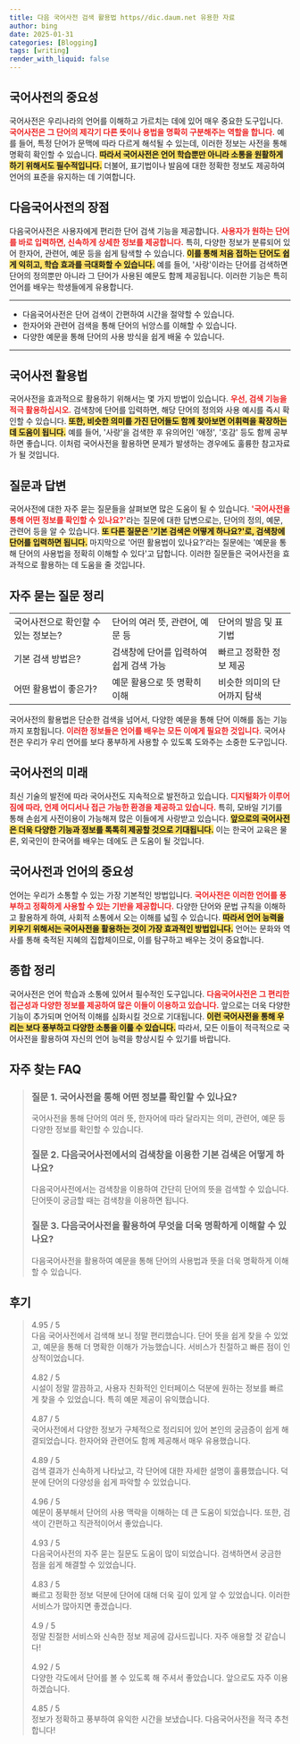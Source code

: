 ```yaml
---
title: 다음 국어사전 검색 활용법 https//dic.daum.net 유용한 자료
author: bing
date: 2025-01-31
categories: [Blogging]
tags: [writing]
render_with_liquid: false
---
```



<h2 id='국어사전의 중요성'>국어사전의 중요성</h2>

<p>국어사전은 우리나라의 언어를 이해하고 가르치는 데에 있어 매우 중요한 도구입니다. <b><span style="color: #ee2323;">국어사전은 그 단어의 제각기 다른 뜻이나 용법을 명확히 구분해주는 역할을 합니다.</span></b> 예를 들어, 특정 단어가 문맥에 따라 다르게 해석될 수 있는데, 이러한 정보는 사전을 통해 명확히 확인할 수 있습니다. <b><span style="background-color: #ffe066;">따라서 국어사전은 언어 학습뿐만 아니라 소통을 원활하게 하기 위해서도 필수적입니다.</span></b> 더불어, 표기법이나 발음에 대한 정확한 정보도 제공하여 언어의 표준을 유지하는 데 기여합니다.</p>

<h2 id='다음국어사전의 장점'>다음국어사전의 장점</h2>

<p>다음국어사전은 사용자에게 편리한 단어 검색 기능을 제공합니다. <b><span style="color: #ee2323;">사용자가 원하는 단어를 바로 입력하면, 신속하게 상세한 정보를 제공합니다.</span></b> 특히, 다양한 정보가 분류되어 있어 한자어, 관련어, 예문 등을 쉽게 탐색할 수 있습니다. <b><span style="background-color: #ffe066;">이를 통해 처음 접하는 단어도 쉽게 익히고, 학습 효과를 극대화할 수 있습니다.</span></b> 예를 들어, '사랑'이라는 단어를 검색하면 단어의 정의뿐만 아니라 그 단어가 사용된 예문도 함께 제공됩니다. 이러한 기능은 특히 언어를 배우는 학생들에게 유용합니다.</p>

<hr />

<ul>
    <li>다음국어사전은 단어 검색이 간편하여 시간을 절약할 수 있습니다.</li>
    <li>한자어와 관련어 검색을 통해 단어의 뉘앙스를 이해할 수 있습니다.</li>
    <li>다양한 예문을 통해 단어의 사용 방식을 쉽게 배울 수 있습니다.</li>
</ul>

<hr />

<h2 id='국어사전 활용법'>국어사전 활용법</h2>

<p>국어사전을 효과적으로 활용하기 위해서는 몇 가지 방법이 있습니다. <b><span style="color: #ee2323;">우선, 검색 기능을 적극 활용하십시오.</span></b> 검색창에 단어를 입력하면, 해당 단어의 정의와 사용 예시를 즉시 확인할 수 있습니다. <b><span style="background-color: #ffe066;">또한, 비슷한 의미를 가진 단어들도 함께 찾아보면 어휘력을 확장하는 데 도움이 됩니다.</span></b> 예를 들어, '사랑'을 검색한 후 유의어인 '애정', '호감' 등도 함께 공부하면 좋습니다. 이처럼 국어사전을 활용하면 문제가 발생하는 경우에도 훌륭한 참고자료가 될 것입니다.</p>

<h2 id='질문과 답변'>질문과 답변</h2>

<p>국어사전에 대한 자주 묻는 질문들을 살펴보면 많은 도움이 될 수 있습니다. <b><span style="color: #ee2323;">'국어사전을 통해 어떤 정보를 확인할 수 있나요?'</span></b>라는 질문에 대한 답변으로는, 단어의 정의, 예문, 관련어 등을 알 수 있습니다. <b><span style="background-color: #ffe066;">또 다른 질문은 '기본 검색은 어떻게 하나요?'로, 검색창에 단어를 입력하면 됩니다.</span></b> 마지막으로 '어떤 활용법이 있나요?'라는 질문에는 '예문을 통해 단어의 사용법을 정확히 이해할 수 있다'고 답합니다. 이러한 질문들은 국어사전을 효과적으로 활용하는 데 도움을 줄 것입니다.</p>

<h2 id='자주 묻는 질문 정리'>자주 묻는 질문 정리</h2>

<table>
    <tr>
        <td>국어사전으로 확인할 수 있는 정보는?</td>
        <td>단어의 여러 뜻, 관련어, 예문 등</td>
        <td>단어의 발음 및 표기법</td>
    </tr>
    <tr>
        <td>기본 검색 방법은?</td>
        <td>검색창에 단어를 입력하여 쉽게 검색 가능</td>
        <td>빠르고 정확한 정보 제공</td>
    </tr>
    <tr>
        <td>어떤 활용법이 좋은가?</td>
        <td>예문 활용으로 뜻 명확히 이해</td>
        <td>비슷한 의미의 단어까지 탐색</td>
    </tr>
</table>

<p>국어사전의 활용법은 단순한 검색을 넘어서, 다양한 예문을 통해 단어 이해를 돕는 기능까지 포함됩니다. <b><span style="color: #ee2323;">이러한 정보들은 언어를 배우는 모든 이에게 필요한 것입니다.</span></b> 국어사전은 우리가 우리 언어를 보다 풍부하게 사용할 수 있도록 도와주는 소중한 도구입니다.</p>

<h2 id='국어사전의 미래'>국어사전의 미래</h2>

<p>최신 기술의 발전에 따라 국어사전도 지속적으로 발전하고 있습니다. <b><span style="color: #ee2323;">디지털화가 이루어짐에 따라, 언제 어디서나 접근 가능한 환경을 제공하고 있습니다.</span></b> 특히, 모바일 기기를 통해 손쉽게 사전이용이 가능해져 많은 이들에게 사랑받고 있습니다. <b><span style="background-color: #ffe066;">앞으로의 국어사전은 더욱 다양한 기능과 정보를 톡톡히 제공할 것으로 기대됩니다.</span></b> 이는 한국어 교육은 물론, 외국인이 한국어를 배우는 데에도 큰 도움이 될 것입니다.</p>

<h2 id='국어사전과 언어의 중요성'>국어사전과 언어의 중요성</h2>

<p>언어는 우리가 소통할 수 있는 가장 기본적인 방법입니다. <b><span style="color: #ee2323;">국어사전은 이러한 언어를 풍부하고 정확하게 사용할 수 있는 기반을 제공합니다.</span></b> 다양한 단어와 문법 규칙을 이해하고 활용하게 하여, 사회적 소통에서 오는 이해를 넓힐 수 있습니다. <b><span style="background-color: #ffe066;">따라서 언어 능력을 키우기 위해서는 국어사전을 활용하는 것이 가장 효과적인 방법입니다.</span></b> 언어는 문화와 역사를 통해 축적된 지혜의 집합체이므로, 이를 탐구하고 배우는 것이 중요합니다.</p>

<h2 id='종합 정리'>종합 정리</h2>

<p>국어사전은 언어 학습과 소통에 있어서 필수적인 도구입니다. <b><span style="color: #ee2323;">다음국어사전은 그 편리한 접근성과 다양한 정보를 제공하여 많은 이들이 이용하고 있습니다.</span></b> 앞으로는 더욱 다양한 기능이 추가되며 언어적 이해를 심화시킬 것으로 기대됩니다. <b><span style="background-color: #ffe066;">이런 국어사전을 통해 우리는 보다 풍부하고 다양한 소통을 이룰 수 있습니다.</span></b> 따라서, 모든 이들이 적극적으로 국어사전을 활용하여 자신의 언어 능력을 향상시킬 수 있기를 바랍니다.</p>


<h2 id='자주_찾는_FAQ'>자주 찾는 FAQ</h2>
<div itemscope="" itemtype="https://schema.org/FAQPage"> 
<blockquote> 
<div itemscope="" itemprop="mainEntity" itemtype="https://schema.org/Question"> 
<h3 itemprop="name">질문 1. 국어사전을 통해 어떤 정보를 확인할 수 있나요?</h3> 
<div itemscope="" itemprop="acceptedAnswer" itemtype="https://schema.org/Answer"> 
<span itemprop="text"> 
<p>국어사전을 통해 단어의 여러 뜻, 한자어에 따라 달라지는 의미, 관련어, 예문 등 다양한 정보를 확인할 수 있습니다.</p> 
</span> 
</div> 
</div> 
<div itemscope="" itemprop="mainEntity" itemtype="https://schema.org/Question"> 
<h3 itemprop="name">질문 2. 다음국어사전에서의 검색창을 이용한 기본 검색은 어떻게 하나요?</h3> 
<div itemscope="" itemprop="acceptedAnswer" itemtype="https://schema.org/Answer"> 
<span itemprop="text"> 
<p>다음국어사전에서는 검색창을 이용하여 간단히 단어의 뜻을 검색할 수 있습니다. 단어뜻이 궁금할 때는 검색창을 이용하면 됩니다.</p> 
</span> 
</div> 
</div> 
<div itemscope="" itemprop="mainEntity" itemtype="https://schema.org/Question"> 
<h3 itemprop="name">질문 3. 다음국어사전을 활용하여 무엇을 더욱 명확하게 이해할 수 있나요?</h3> 
<div itemscope="" itemprop="acceptedAnswer" itemtype="https://schema.org/Answer"> 
<span itemprop="text"> 
<p>다음국어사전을 활용하여 예문을 통해 단어의 사용법과 뜻을 더욱 명확하게 이해할 수 있습니다.</p> 
</span> 
</div> 
</div> 
</blockquote> 
</div>
<h2 id='후기'>후기</h2>
<div itemscope itemtype="https://schema.org/Product">
  <blockquote>
  <div itemprop="review" itemscope itemtype="https://schema.org/Review">
      <div itemprop="reviewRating" itemscope itemtype="https://schema.org/Rating"> <span itemprop="ratingValue">4.95</span> / <span itemprop="bestRating">5</span> </div>
      <span itemprop="reviewBody">다음 국어사전에서 검색해 보니 정말 편리했습니다. 단어 뜻을 쉽게 찾을 수 있었고, 예문을 통해 더 명확한 이해가 가능했습니다. 서비스가 친절하고 빠른 점이 인상적이었습니다.</span>
  </div>
  <br>
  <div itemprop="review" itemscope itemtype="https://schema.org/Review">
      <div itemprop="reviewRating" itemscope itemtype="https://schema.org/Rating"> <span itemprop="ratingValue">4.82</span> / <span itemprop="bestRating">5</span> </div>
      <span itemprop="reviewBody">시설이 정말 깔끔하고, 사용자 친화적인 인터페이스 덕분에 원하는 정보를 빠르게 찾을 수 있었습니다. 특히 예문 제공이 유익했습니다.</span>
  </div>
  <br>
  <div itemprop="review" itemscope itemtype="https://schema.org/Review">
      <div itemprop="reviewRating" itemscope itemtype="https://schema.org/Rating"> <span itemprop="ratingValue">4.87</span> / <span itemprop="bestRating">5</span> </div>
      <span itemprop="reviewBody">국어사전에서 다양한 정보가 구체적으로 정리되어 있어 본인의 궁금증이 쉽게 해결되었습니다. 한자어와 관련어도 함께 제공해서 매우 유용했습니다.</span>
  </div>
  <br>
  <div itemprop="review" itemscope itemtype="https://schema.org/Review">
      <div itemprop="reviewRating" itemscope itemtype="https://schema.org/Rating"> <span itemprop="ratingValue">4.89</span> / <span itemprop="bestRating">5</span> </div>
      <span itemprop="reviewBody">검색 결과가 신속하게 나타났고, 각 단어에 대한 자세한 설명이 훌륭했습니다. 덕분에 단어의 다양성을 쉽게 파악할 수 있었습니다.</span>
  </div>
  <br>
  <div itemprop="review" itemscope itemtype="https://schema.org/Review">
      <div itemprop="reviewRating" itemscope itemtype="https://schema.org/Rating"> <span itemprop="ratingValue">4.96</span> / <span itemprop="bestRating">5</span> </div>
      <span itemprop="reviewBody">예문이 풍부해서 단어의 사용 맥락을 이해하는 데 큰 도움이 되었습니다. 또한, 검색이 간편하고 직관적이어서 좋았습니다.</span>
  </div>
  <br>
  <div itemprop="review" itemscope itemtype="https://schema.org/Review">
      <div itemprop="reviewRating" itemscope itemtype="https://schema.org/Rating"> <span itemprop="ratingValue">4.93</span> / <span itemprop="bestRating">5</span> </div>
      <span itemprop="reviewBody">다음국어사전의 자주 묻는 질문도 도움이 많이 되었습니다. 검색하면서 궁금한 점을 쉽게 해결할 수 있었습니다.</span>
  </div>
  <br>
  <div itemprop="review" itemscope itemtype="https://schema.org/Review">
      <div itemprop="reviewRating" itemscope itemtype="https://schema.org/Rating"> <span itemprop="ratingValue">4.83</span> / <span itemprop="bestRating">5</span> </div>
      <span itemprop="reviewBody">빠르고 정확한 정보 덕분에 단어에 대해 더욱 깊이 있게 알 수 있었습니다. 이러한 서비스가 많아지면 좋겠습니다.</span>
  </div>
  <br>
  <div itemprop="review" itemscope itemtype="https://schema.org/Review">
      <div itemprop="reviewRating" itemscope itemtype="https://schema.org/Rating"> <span itemprop="ratingValue">4.9</span> / <span itemprop="bestRating">5</span> </div>
      <span itemprop="reviewBody">정말 친절한 서비스와 신속한 정보 제공에 감사드립니다. 자주 애용할 것 같습니다!</span>
  </div>
  <br>
  <div itemprop="review" itemscope itemtype="https://schema.org/Review">
      <div itemprop="reviewRating" itemscope itemtype="https://schema.org/Rating"> <span itemprop="ratingValue">4.92</span> / <span itemprop="bestRating">5</span> </div>
      <span itemprop="reviewBody">다양한 각도에서 단어를 볼 수 있도록 해 주셔서 좋았습니다. 앞으로도 자주 이용하겠습니다.</span>
  </div>
  <br>
  <div itemprop="review" itemscope itemtype="https://schema.org/Review">
      <div itemprop="reviewRating" itemscope itemtype="https://schema.org/Rating"> <span itemprop="ratingValue">4.85</span> / <span itemprop="bestRating">5</span> </div>
      <span itemprop="reviewBody">정보가 정확하고 풍부하여 유익한 시간을 보냈습니다. 다음국어사전을 적극 추천합니다!</span>
  </div>
  </blockquote>
</div>
